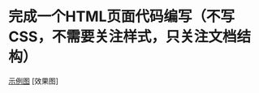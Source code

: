 完成一个HTML页面代码编写（不写CSS，不需要关注样式，只关注文档结构）
====


[示例图](http://7xrp04.com1.z0.glb.clouddn.com/task_1_1_1.jpg)
[效果图]
